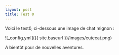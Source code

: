 ```yaml
---
layout: post
title: Test 0
---
```


Voici le test0, ci-dessous une image de chat mignon :

![_config.yml]({{ site.baseurl }}/images/cutecat.png)

A bientôt pour de nouvelles aventures.

